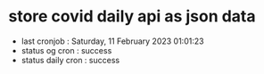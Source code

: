 # store covid daily api as json data

- last cronjob : Saturday, 11 February 2023 01:01:23
- status og cron : success
- status daily cron : success
      
      